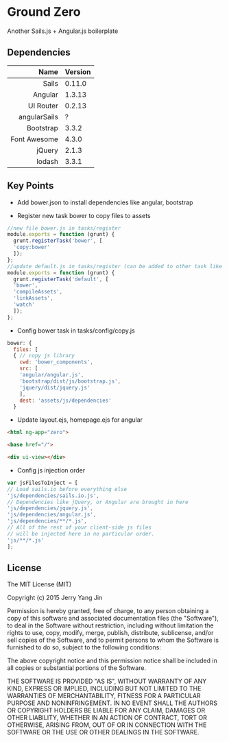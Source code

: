 Ground Zero
===========

Another Sails.js + Angular.js boilerplate

Dependencies
------------
| Name | Version |
| ----:|:---------|
| Sails | 0.11.0 |
| Angular | 1.3.13 |
| UI Router | 0.2.13 |
| angularSails | ? |
| Bootstrap | 3.3.2 |
| Font Awesome | 4.3.0 |
| jQuery | 2.1.3 |
| lodash | 3.3.1 |

Key Points
----------
* Add bower.json to install dependencies like angular, bootstrap

* Register new task bower to copy files to assets

```js
//new file bower.js in tasks/register
module.exports = function (grunt) {
  grunt.registerTask('bower', [
  'copy:bower'
  ]);
};
//update default.js in tasks/register (can be added to other task like build/prod)
module.exports = function (grunt) {
  grunt.registerTask('default', [
  'bower',
  'compileAssets',
  'linkAssets',
  'watch'
  ]);
};
```
* Config bower task in tasks/config/copy.js

```js
bower: {
  files: [
  { // copy js library
    cwd: 'bower_components',
    src: [
    'angular/angular.js',
    'bootstrap/dist/js/bootstrap.js',
    'jquery/dist/jquery.js'
    ],
    dest: 'assets/js/dependencies'
  }
```
* Update layout.ejs, homepage.ejs for angular

```html
<html ng-app="zero">

<base href="/">

<div ui-view></div>
```
* Config js injection order

```js
var jsFilesToInject = [
// Load sails.io before everything else
'js/dependencies/sails.io.js',
// Dependencies like jQuery, or Angular are brought in here
'js/dependencies/jquery.js',
'js/dependencies/angular.js',
'js/dependencies/**/*.js',
// All of the rest of your client-side js files
// will be injected here in no particular order.
'js/**/*.js'
];
```

License
-------
The MIT License (MIT)

Copyright (c) 2015 Jerry Yang Jin

Permission is hereby granted, free of charge, to any person obtaining a copy
of this software and associated documentation files (the "Software"), to deal
in the Software without restriction, including without limitation the rights
to use, copy, modify, merge, publish, distribute, sublicense, and/or sell
copies of the Software, and to permit persons to whom the Software is
furnished to do so, subject to the following conditions:

The above copyright notice and this permission notice shall be included in all
copies or substantial portions of the Software.

THE SOFTWARE IS PROVIDED "AS IS", WITHOUT WARRANTY OF ANY KIND, EXPRESS OR
IMPLIED, INCLUDING BUT NOT LIMITED TO THE WARRANTIES OF MERCHANTABILITY,
FITNESS FOR A PARTICULAR PURPOSE AND NONINFRINGEMENT. IN NO EVENT SHALL THE
AUTHORS OR COPYRIGHT HOLDERS BE LIABLE FOR ANY CLAIM, DAMAGES OR OTHER
LIABILITY, WHETHER IN AN ACTION OF CONTRACT, TORT OR OTHERWISE, ARISING FROM,
OUT OF OR IN CONNECTION WITH THE SOFTWARE OR THE USE OR OTHER DEALINGS IN THE
SOFTWARE.
